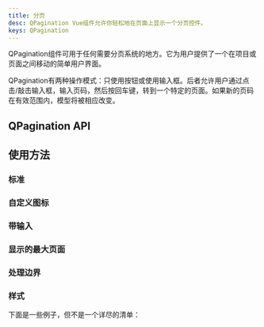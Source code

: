 ```yaml
---
title: 分页
desc: QPagination Vue组件允许你轻松地在页面上显示一个分页控件。
keys: QPagination
---
```

QPagination组件可用于任何需要分页系统的地方。它为用户提供了一个在项目或页面之间移动的简单用户界面。

QPagination有两种操作模式：只使用按钮或使用输入框。后者允许用户通过点击/敲击输入框，输入页码，然后按回车键，转到一个特定的页面。如果新的页码在有效范围内，模型将被相应改变。

## QPagination API

<doc-api file="QPagination" />

## 使用方法

### 标准

<doc-example title="标准" file="QPagination/Standard" />

### 自定义图标

<doc-example title="用图标替换" file="QPagination/Icons" />

### 带输入

<doc-example title="有输入" file="QPagination/Input" />

<doc-example title="带输入颜色" file="QPagination/InputColor" />

### 显示的最大页面

<doc-example title="显示的最大页数" file="QPagination/MaxPages" />

<doc-example title="移除省略号" file="QPagination/Ellipses" />

### 处理边界

<doc-example title="使用边界数字" file="QPagination/BoundaryNumbers" />

<doc-example title="有边界链接" file="QPagination/BoundaryLinks" />

<doc-example title="带方向链接" file="QPagination/DirectionLinks" />

### 样式

下面是一些例子，但不是一个详尽的清单：

<doc-example title="样式" file="QPagination/Styles" />
